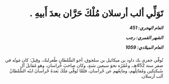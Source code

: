<h1 dir="rtl">تَوَلِّي ألب أرسلان مُلْكَ حَرَّان بعدَ أَبيهِ .</h1>

<h5 dir="rtl">العام الهجري:  451

الشهر القمري: رجب

العام الميلادي: 1059</h5>

<p dir="rtl">تُوفِّي جغري بك داود بن ميكائيل بن سلجوق، أخو السُّلطانِ طُغرلبك، وقِيلَ: كان مَوتُه في صفر سنة 452هـ، وعُمُرُه نحوَ سبعين سَنةٍ، وكان صاحبَ خُراسان، وهو مُقابلَ آل سُبكتكين ومُقاتِلُهم، ومانِعُهم عن خُراسان، فلمَّا تُوفِّي مَلَكَ بَعدهُ خُراسانَ ابنُه السُّلطانُ ألب أرسلان.</p></br>

